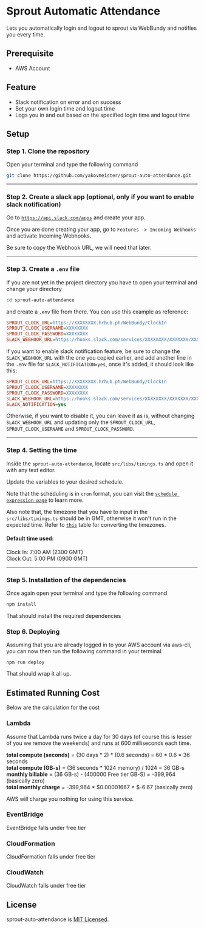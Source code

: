 # Sprout Automatic Attendance  
  
Lets you automatically login and logout to sprout via WebBundy and notifies you every time.  
  

## Prerequisite  
  
* AWS Account  
  
## Feature  
  
* Slack notification on error and on success
* Set your own login time and logout time
* Logs you in and out based on the specified login time and logout time  
  
## Setup  
  
### Step 1. Clone the repository  
  
Open your terminal and type the following command
```bash
git clone https://github.com/yakovmeister/sprout-auto-attendance.git
```
  
---
  
### Step 2. Create a slack app (optional, only if you want to enable slack notification)  
  
Go to [`https://api.slack.com/apps`](https://api.slack.com/apps) and create your app.
  
Once you are done creating your app, go to `Features -> Incoming Webhooks` and activate Incoming Webhooks.

Be sure to copy the Webhook URL, we will need that later.  
  
---
  
### Step 3. Create a `.env` file
  
If you are not yet in the project directory you have to open your terminal and change your directory
```bash
cd sprout-auto-attendance
```
and create a `.env` file from there.
You can use this example as reference:
```ini
SPROUT_CLOCK_URL=https://XXXXXXXX.hrhub.ph/WebBundy/ClockIn
SPROUT_CLOCK_USERNAME=XXXXXXXX
SPROUT_CLOCK_PASSWORD=XXXXXXXX
SLACK_WEBHOOK_URL=https://hooks.slack.com/services/XXXXXXXX/XXXXXXX/XXXXXXXXXXXXX
```
if you want to enable slack notification feature, be sure to change the `SLACK_WEBHOOK_URL` with the one you copied earlier, and add another line in the `.env` file for `SLACK_NOTIFICATION=yes`, once it's added, it should look like this:
  
```ini
SPROUT_CLOCK_URL=https://XXXXXXXX.hrhub.ph/WebBundy/ClockIn
SPROUT_CLOCK_USERNAME=XXXXXXXX
SPROUT_CLOCK_PASSWORD=XXXXXXXX
SLACK_WEBHOOK_URL=https://hooks.slack.com/services/XXXXXXXX/XXXXXXX/XXXXXXXXXXXXX
SLACK_NOTIFICATION=yes
```
Otherwise, if you want to disable it, you can leave it as is, without changing `SLACK_WEBHOOK_URL` and updating only the `SPROUT_CLOCK_URL`, `SPROUT_CLOCK_USERNAME` and `SPROUT_CLOCK_PASSWORD`.
  
---
  
### Step 4. Setting the time  
  
Inside the `sprout-auto-attendance`, locate `src/libs/timings.ts` and open it with any text editor.  
  
Update the variables to your desired schedule.  
  
Note that the scheduling is in `cron` format, you can visit the [`schedule expression page`](https://docs.aws.amazon.com/lambda/latest/dg/services-cloudwatchevents-expressions.html) to learn more.  
  
Also note that, the timezone that you have to input in the `src/libs/timings.ts` should be in GMT, otherwise it won't run in the expected time. Refer to [`this`](http://www.timebie.com/tz/timediff.php?q1=Greenwich%20Mean%20Time&q2=GMT%20+8%20Time) table for converting the timezones.  
  
#### Default time used:  
  
Clock In: 7:00 AM (2300 GMT)  
Clock Out: 5:00 PM (0900 GMT)  
  
---
  
### Step 5. Installation of the dependencies  
  
Once again open your terminal and type the following command
```bash
npm install
```  
  
That should install the required dependencies  
  
### Step 6. Deploying  
  
Assuming that you are already logged in to your AWS account via aws-cli, you can now then run the following command in your terminal.  
  
```
npm run deploy
```
   
That should wrap it all up.

## Estimated Running Cost
  
Below are the calculation for the cost  
  
### Lambda
Assume that Lambda runs twice a day for 30 days (of course this is lesser of you we remove the weekends) and runs at 600 milliseconds each time.  

**total compute (seconds)** = (30 days * 2) * (0.6 seconds) = 60 * 0.6 = 36 seconds  
**total compute (GB-s)** = (36 seconds * 1024 memory) / 1024 = 36 GB-s  
**monthly billable** = (36 GB-s) - (400000 Free tier GB-S) = -399,964 (basically zero)  
**total monthly charge** = -399,964 * $0.00001667 = $-6.67 (basically zero)  

AWS will charge you nothing for using this service.

### EventBridge  
  
EventBridge falls under free tier  
  
### CloudFormation  
  
CloudFormation falls under free tier  
  
###  CloudWatch  
  
CloudWatch falls under free tier  
  
## License  
  
sprout-auto-attendance is [MIT Licensed](https://github.com/yakovmeister/sprout-auto-attendance/blob/master/LICENSE).